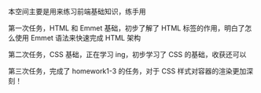 本空间主要是用来练习前端基础知识，练手用

第一次任务，HTML 和 Emmet 基础，初步了解了 HTML 标签的作用，明白了怎么使用 Emmet 语法来快速完成 HTML 架构

第二次任务，CSS 基础，正在学习 ing，初步学习了 CSS 的基础，收获还可以

第三次任务，完成了 homework1-3 的任务，对于 CSS 样式对容器的渲染更加深刻！
